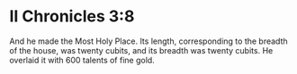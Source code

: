 # II Chronicles 3:8

And he made the Most Holy Place. Its length, corresponding to the breadth of the house, was twenty cubits, and its breadth was twenty cubits. He overlaid it with 600 talents of fine gold.
